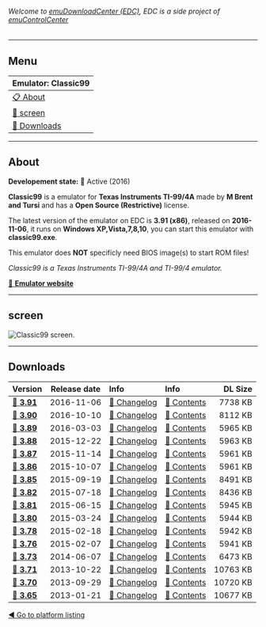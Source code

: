 ###### Welcome to [emuDownloadCenter (EDC)](https://github.com/PhoenixInteractiveNL/emuDownloadCenter/wiki/), EDC is a side project of [emuControlCenter](https://github.com/PhoenixInteractiveNL/emuControlCenter/wiki/)
***
## Menu
| **Emulator: Classic99** |
|:---------|
| [:clipboard: About](#about) |
| [:sunrise: screen](#screen) |
| [:floppy_disk: Downloads](#downloads) |
***
## About
**Developement state:** :large_blue_circle: Active (2016)

**Classic99** is a emulator for **Texas Instruments TI-99/4A** made by **M Brent and Tursi** and has a **Open Source (Restrictive)** license.

The latest version of the emulator on EDC is **3.91 (x86)**, released on **2016-11-06**, it runs on **Windows XP,Vista,7,8,10**, you can start this emulator with **classic99.exe**.

This emulator does **NOT** specificly need BIOS image(s) to start ROM files!

_Classic99 is a Texas Instruments TI-99/4A and TI-99/4 emulator._

[:link: **Emulator website**](http://www.harmlesslion.com/classic99)
***
## screen
![](https://raw.githubusercontent.com/PhoenixInteractiveNL/emuDownloadCenter/master/hooks/classic99/emulator_screen_01.jpg "Classic99 screen.")
***
## Downloads
| Version  | Release date  | Info       | Info       | DL Size    |
|:---------|:-------------:|:-----------|:-----------|-----------:|
| [:floppy_disk: **3.91**](https://github.com/PhoenixInteractiveNL/edc-repo0005/raw/master/classic99/3.91.7z) | 2016-11-06 | [:page_facing_up: Changelog](https://github.com/PhoenixInteractiveNL/edc-repo0005/blob/master/classic99/3.91_changelog.txt) | [:mag_right: Contents](https://github.com/PhoenixInteractiveNL/edc-repo0005/blob/master/classic99/3.91_contents.txt) | 7738 KB |
| [:floppy_disk: **3.90**](https://github.com/PhoenixInteractiveNL/edc-repo0005/raw/master/classic99/3.90.7z) | 2016-10-10 | [:page_facing_up: Changelog](https://github.com/PhoenixInteractiveNL/edc-repo0005/blob/master/classic99/3.90_changelog.txt) | [:mag_right: Contents](https://github.com/PhoenixInteractiveNL/edc-repo0005/blob/master/classic99/3.90_contents.txt) | 8112 KB |
| [:floppy_disk: **3.89**](https://github.com/PhoenixInteractiveNL/edc-repo0005/raw/master/classic99/3.89.7z) | 2016-03-03 | [:page_facing_up: Changelog](https://github.com/PhoenixInteractiveNL/edc-repo0005/blob/master/classic99/3.89_changelog.txt) | [:mag_right: Contents](https://github.com/PhoenixInteractiveNL/edc-repo0005/blob/master/classic99/3.89_contents.txt) | 5965 KB |
| [:floppy_disk: **3.88**](https://github.com/PhoenixInteractiveNL/edc-repo0005/raw/master/classic99/3.88.7z) | 2015-12-22 | [:page_facing_up: Changelog](https://github.com/PhoenixInteractiveNL/edc-repo0005/blob/master/classic99/3.88_changelog.txt) | [:mag_right: Contents](https://github.com/PhoenixInteractiveNL/edc-repo0005/blob/master/classic99/3.88_contents.txt) | 5963 KB |
| [:floppy_disk: **3.87**](https://github.com/PhoenixInteractiveNL/edc-repo0005/raw/master/classic99/3.87.7z) | 2015-11-14 | [:page_facing_up: Changelog](https://github.com/PhoenixInteractiveNL/edc-repo0005/blob/master/classic99/3.87_changelog.txt) | [:mag_right: Contents](https://github.com/PhoenixInteractiveNL/edc-repo0005/blob/master/classic99/3.87_contents.txt) | 5961 KB |
| [:floppy_disk: **3.86**](https://github.com/PhoenixInteractiveNL/edc-repo0005/raw/master/classic99/3.86.7z) | 2015-10-07 | [:page_facing_up: Changelog](https://github.com/PhoenixInteractiveNL/edc-repo0005/blob/master/classic99/3.86_changelog.txt) | [:mag_right: Contents](https://github.com/PhoenixInteractiveNL/edc-repo0005/blob/master/classic99/3.86_contents.txt) | 5961 KB |
| [:floppy_disk: **3.85**](https://github.com/PhoenixInteractiveNL/edc-repo0005/raw/master/classic99/3.85.7z) | 2015-09-19 | [:page_facing_up: Changelog](https://github.com/PhoenixInteractiveNL/edc-repo0005/blob/master/classic99/3.85_changelog.txt) | [:mag_right: Contents](https://github.com/PhoenixInteractiveNL/edc-repo0005/blob/master/classic99/3.85_contents.txt) | 8491 KB |
| [:floppy_disk: **3.82**](https://github.com/PhoenixInteractiveNL/edc-repo0005/raw/master/classic99/3.82.7z) | 2015-07-18 | [:page_facing_up: Changelog](https://github.com/PhoenixInteractiveNL/edc-repo0005/blob/master/classic99/3.82_changelog.txt) | [:mag_right: Contents](https://github.com/PhoenixInteractiveNL/edc-repo0005/blob/master/classic99/3.82_contents.txt) | 8436 KB |
| [:floppy_disk: **3.81**](https://github.com/PhoenixInteractiveNL/edc-repo0005/raw/master/classic99/3.81.7z) | 2015-06-15 | [:page_facing_up: Changelog](https://github.com/PhoenixInteractiveNL/edc-repo0005/blob/master/classic99/3.81_changelog.txt) | [:mag_right: Contents](https://github.com/PhoenixInteractiveNL/edc-repo0005/blob/master/classic99/3.81_contents.txt) | 5945 KB |
| [:floppy_disk: **3.80**](https://github.com/PhoenixInteractiveNL/edc-repo0005/raw/master/classic99/3.80.7z) | 2015-03-24 | [:page_facing_up: Changelog](https://github.com/PhoenixInteractiveNL/edc-repo0005/blob/master/classic99/3.80_changelog.txt) | [:mag_right: Contents](https://github.com/PhoenixInteractiveNL/edc-repo0005/blob/master/classic99/3.80_contents.txt) | 5944 KB |
| [:floppy_disk: **3.78**](https://github.com/PhoenixInteractiveNL/edc-repo0005/raw/master/classic99/3.78.7z) | 2015-02-18 | [:page_facing_up: Changelog](https://github.com/PhoenixInteractiveNL/edc-repo0005/blob/master/classic99/3.78_changelog.txt) | [:mag_right: Contents](https://github.com/PhoenixInteractiveNL/edc-repo0005/blob/master/classic99/3.78_contents.txt) | 5942 KB |
| [:floppy_disk: **3.76**](https://github.com/PhoenixInteractiveNL/edc-repo0005/raw/master/classic99/3.76.7z) | 2015-02-07 | [:page_facing_up: Changelog](https://github.com/PhoenixInteractiveNL/edc-repo0005/blob/master/classic99/3.76_changelog.txt) | [:mag_right: Contents](https://github.com/PhoenixInteractiveNL/edc-repo0005/blob/master/classic99/3.76_contents.txt) | 5941 KB |
| [:floppy_disk: **3.73**](https://github.com/PhoenixInteractiveNL/edc-repo0005/raw/master/classic99/3.73.7z) | 2014-06-07 | [:page_facing_up: Changelog](https://github.com/PhoenixInteractiveNL/edc-repo0005/blob/master/classic99/3.73_changelog.txt) | [:mag_right: Contents](https://github.com/PhoenixInteractiveNL/edc-repo0005/blob/master/classic99/3.73_contents.txt) | 6473 KB |
| [:floppy_disk: **3.71**](https://github.com/PhoenixInteractiveNL/edc-repo0005/raw/master/classic99/3.71.7z) | 2013-10-22 | [:page_facing_up: Changelog](https://github.com/PhoenixInteractiveNL/edc-repo0005/blob/master/classic99/3.71_changelog.txt) | [:mag_right: Contents](https://github.com/PhoenixInteractiveNL/edc-repo0005/blob/master/classic99/3.71_contents.txt) | 10763 KB |
| [:floppy_disk: **3.70**](https://github.com/PhoenixInteractiveNL/edc-repo0005/raw/master/classic99/3.70.7z) | 2013-09-29 | [:page_facing_up: Changelog](https://github.com/PhoenixInteractiveNL/edc-repo0005/blob/master/classic99/3.70_changelog.txt) | [:mag_right: Contents](https://github.com/PhoenixInteractiveNL/edc-repo0005/blob/master/classic99/3.70_contents.txt) | 10720 KB |
| [:floppy_disk: **3.65**](https://github.com/PhoenixInteractiveNL/edc-repo0005/raw/master/classic99/3.65.7z) | 2013-01-21 | [:page_facing_up: Changelog](https://github.com/PhoenixInteractiveNL/edc-repo0005/blob/master/classic99/3.65_changelog.txt) | [:mag_right: Contents](https://github.com/PhoenixInteractiveNL/edc-repo0005/blob/master/classic99/3.65_contents.txt) | 10677 KB |

[:arrow_backward: Go to platform listing](https://github.com/PhoenixInteractiveNL/emuDownloadCenter/wiki/EDC-Platform-List)
